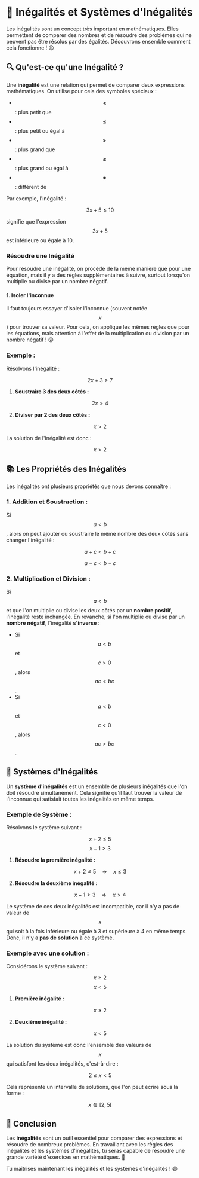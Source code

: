 # 📐 Inégalités et Systèmes d'Inégalités

Les inégalités sont un concept très important en mathématiques. Elles permettent de comparer des nombres et de résoudre des problèmes qui ne peuvent pas être résolus par des égalités. Découvrons ensemble comment cela fonctionne ! 😉



## 🔍 Qu'est-ce qu'une Inégalité ?

Une **inégalité** est une relation qui permet de comparer deux expressions mathématiques. On utilise pour cela des symboles spéciaux :

- **$$<$$** : plus petit que
- **$$\leq$$** : plus petit ou égal à
- **$$>$$** : plus grand que
- **$$\geq$$** : plus grand ou égal à
- **$$\neq$$** : différent de

Par exemple, l'inégalité :

$$
3x + 5 \leq 10
$$

signifie que l'expression $$3x + 5$$ est inférieure ou égale à 10. 

### Résoudre une Inégalité

Pour résoudre une inégalité, on procède de la même manière que pour une équation, mais il y a des règles supplémentaires à suivre, surtout lorsqu'on multiplie ou divise par un nombre négatif.

#### 1. **Isoler l'inconnue**

Il faut toujours essayer d'isoler l'inconnue (souvent notée $$x$$) pour trouver sa valeur. Pour cela, on applique les mêmes règles que pour les équations, mais attention à l'effet de la multiplication ou division par un nombre négatif ! 😲

### Exemple :

Résolvons l'inégalité :

$$
2x + 3 > 7
$$

1. **Soustraire 3 des deux côtés :**

$$
2x > 4
$$

2. **Diviser par 2 des deux côtés :**

$$
x > 2
$$

La solution de l'inégalité est donc :

$$
x > 2
$$



## 📚 Les Propriétés des Inégalités

Les inégalités ont plusieurs propriétés que nous devons connaître :

### 1. **Addition et Soustraction :**
Si $$a < b$$, alors on peut ajouter ou soustraire le même nombre des deux côtés sans changer l'inégalité :

$$
a + c < b + c
$$

$$
a - c < b - c
$$

### 2. **Multiplication et Division :**
Si $$a < b$$ et que l'on multiplie ou divise les deux côtés par un **nombre positif**, l'inégalité reste inchangée. En revanche, si l'on multiplie ou divise par un **nombre négatif**, l'inégalité **s'inverse** :

- Si $$a < b$$ et $$c > 0$$, alors $$ac < bc$$.
- Si $$a < b$$ et $$c < 0$$, alors $$ac > bc$$.



## 📝 Systèmes d'Inégalités

Un **système d'inégalités** est un ensemble de plusieurs inégalités que l'on doit résoudre simultanément. Cela signifie qu'il faut trouver la valeur de l'inconnue qui satisfait toutes les inégalités en même temps.

### Exemple de Système :

Résolvons le système suivant :

$$
x + 2 \leq 5
$$
$$
x - 1 > 3
$$

1. **Résoudre la première inégalité :**

$$
x + 2 \leq 5 \quad \Rightarrow \quad x \leq 3
$$

2. **Résoudre la deuxième inégalité :**

$$
x - 1 > 3 \quad \Rightarrow \quad x > 4
$$

Le système de ces deux inégalités est incompatible, car il n'y a pas de valeur de $$x$$ qui soit à la fois inférieure ou égale à 3 et supérieure à 4 en même temps. Donc, il n'y a **pas de solution** à ce système.

### Exemple avec une solution :

Considérons le système suivant :

$$
x \geq 2
$$
$$
x < 5
$$

1. **Première inégalité :**

$$
x \geq 2
$$

2. **Deuxième inégalité :**

$$
x < 5
$$

La solution du système est donc l'ensemble des valeurs de $$x$$ qui satisfont les deux inégalités, c'est-à-dire :

$$
2 \leq x < 5
$$

Cela représente un intervalle de solutions, que l'on peut écrire sous la forme :

$$
x \in [2, 5[
$$



## 📌 Conclusion

Les **inégalités** sont un outil essentiel pour comparer des expressions et résoudre de nombreux problèmes. En travaillant avec les règles des inégalités et les systèmes d'inégalités, tu seras capable de résoudre une grande variété d'exercices en mathématiques. 👏



Tu maîtrises maintenant les inégalités et les systèmes d'inégalités ! 😄